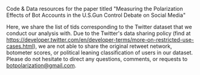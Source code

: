 Code & Data resources for the paper titled "Measuring the Polarization Effects of Bot Accounts in the U.S.Gun Control Debate on Social Media"

Here, we share the list of tids corresponding to the Twitter dataset that we conduct our analysis with. Due to the Twitter's data sharing policy (find at https://developer.twitter.com/en/developer-terms/more-on-restricted-use-cases.html), we are not able to share the original retweet network, botometer scores, or political leaning classification of users in our dataset. Please do not hesitate to direct any questions, comments, or requests to botpolarization@gmail.com.
